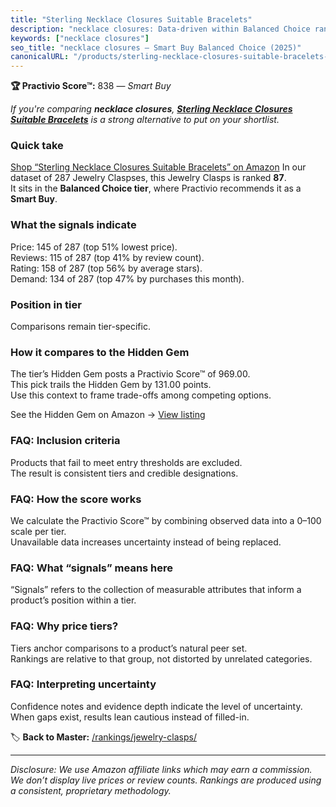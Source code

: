 ```yaml
---
title: "Sterling Necklace Closures Suitable Bracelets"
description: "necklace closures: Data-driven within Balanced Choice ranking using the Practivio Score™. Positioned by quality, value, demand, findability, momentum."
keywords: ["necklace closures"]
seo_title: "necklace closures — Smart Buy Balanced Choice (2025)"
canonicalURL: "/products/sterling-necklace-closures-suitable-bracelets-B0BN7BF7P1/"
---
```


**🏆 Practivio Score™:** 838 — _Smart Buy_


*If you're comparing **necklace closures**, **[Sterling Necklace Closures Suitable Bracelets](https://www.amazon.com/dp/B0BN7BF7P1?tag=practivio-20)** is a strong alternative to put on your shortlist.*
### Quick take
[Shop “Sterling Necklace Closures Suitable Bracelets” on Amazon](https://www.amazon.com/dp/B0BN7BF7P1?tag=practivio-20)
In our dataset of 287 Jewelry Claspses, this Jewelry Clasps is ranked **87**.  
It sits in the **Balanced Choice tier**, where Practivio recommends it as a **Smart Buy**.

### What the signals indicate
Price: 145 of 287 (top 51% lowest price).  
Reviews: 115 of 287 (top 41% by review count).  
Rating: 158 of 287 (top 56% by average stars).  
Demand: 134 of 287 (top 47% by purchases this month).

### Position in tier
Comparisons remain tier-specific.

### How it compares to the Hidden Gem
The tier’s Hidden Gem posts a Practivio Score™ of 969.00.  
This pick trails the Hidden Gem by 131.00 points.  
Use this context to frame trade-offs among competing options.  

See the Hidden Gem on Amazon → [View listing](https://www.amazon.com/dp/B07DMMBY85?tag=practivio-20)

### FAQ: Inclusion criteria
Products that fail to meet entry thresholds are excluded.  
The result is consistent tiers and credible designations.

### FAQ: How the score works
We calculate the Practivio Score™ by combining observed data into a 0–100 scale per tier.  
Unavailable data increases uncertainty instead of being replaced.

### FAQ: What “signals” means here
“Signals” refers to the collection of measurable attributes that inform a product’s position within a tier.

### FAQ: Why price tiers?
Tiers anchor comparisons to a product’s natural peer set.  
Rankings are relative to that group, not distorted by unrelated categories.

### FAQ: Interpreting uncertainty
Confidence notes and evidence depth indicate the level of uncertainty.  
When gaps exist, results lean cautious instead of filled-in.


🏷️ **Back to Master:** [/rankings/jewelry-clasps/](/rankings/jewelry-clasps/)

---
_Disclosure: We use Amazon affiliate links which may earn a commission. We don’t display live prices or review counts. Rankings are produced using a consistent, proprietary methodology._
